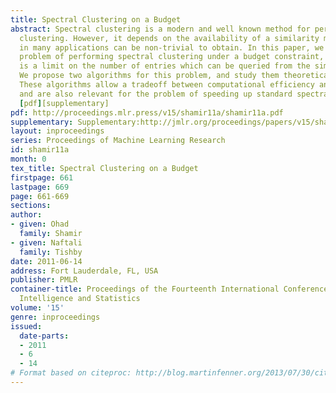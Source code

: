 ```yaml
---
title: Spectral Clustering on a Budget
abstract: Spectral clustering is a modern and well known method for performing data
  clustering. However, it depends on the availability of a similarity matrix, which
  in many applications can be non-trivial to obtain. In this paper, we focus on the
  problem of performing spectral clustering under a budget constraint, where there
  is a limit on the number of entries which can be queried from the similarity matrix.
  We propose two algorithms for this problem, and study them theoretically and experimentally.
  These algorithms allow a tradeoff between computational efficiency and actual performance,
  and are also relevant for the problem of speeding up standard spectral clustering.
  [pdf][supplementary]
pdf: http://proceedings.mlr.press/v15/shamir11a/shamir11a.pdf
supplementary: Supplementary:http://jmlr.org/proceedings/papers/v15/shamir11a/shamir11aSupple.pdf
layout: inproceedings
series: Proceedings of Machine Learning Research
id: shamir11a
month: 0
tex_title: Spectral Clustering on a Budget
firstpage: 661
lastpage: 669
page: 661-669
sections: 
author:
- given: Ohad
  family: Shamir
- given: Naftali
  family: Tishby
date: 2011-06-14
address: Fort Lauderdale, FL, USA
publisher: PMLR
container-title: Proceedings of the Fourteenth International Conference on Artificial
  Intelligence and Statistics
volume: '15'
genre: inproceedings
issued:
  date-parts:
  - 2011
  - 6
  - 14
# Format based on citeproc: http://blog.martinfenner.org/2013/07/30/citeproc-yaml-for-bibliographies/
---
```


